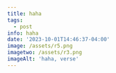```yaml
---
title: haha
tags:
  - post
info: haha
date: '2023-10-01T14:46:37-04:00'
image: /assets/r5.png
imagetwo: /assets/r3.png
imageAlt: 'haha, verse'
---
```


